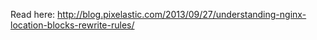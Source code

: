 Read here: http://blog.pixelastic.com/2013/09/27/understanding-nginx-location-blocks-rewrite-rules/
